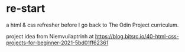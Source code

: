 # re-start

a html & css refresher before I go back to The Odin Project curriculum. 

project idea from Niemvuilaptrinh at https://blog.bitsrc.io/40-html-css-projects-for-beginner-2021-5bd01ff62361